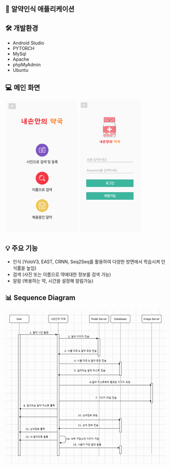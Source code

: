 ## 💊 알약인식 애플리케이션

## 🛠️ 개발환경
- Android Studio
- PYTORCH
- MySql
- Apache
- phpMyAdmin
- Ubuntu

## 💻 메인 화면
<img src="img/main.png" alt=""> 


## 💡 주요 기능
- 인식 (YoloV3, EAST, CRNN, Seq2Seq를 활용하여 다양한 방면에서 학습시켜 인식률을 높임)
- 검색 (사진 또는 이름으로 약에대한 정보를 검색 가능)
- 알람 (복용하는 약, 시간을 설정해 알림가능)
 

   
## 📊 Sequence Diagram
<img src="img/Sequence Diagram.png" alt="">

